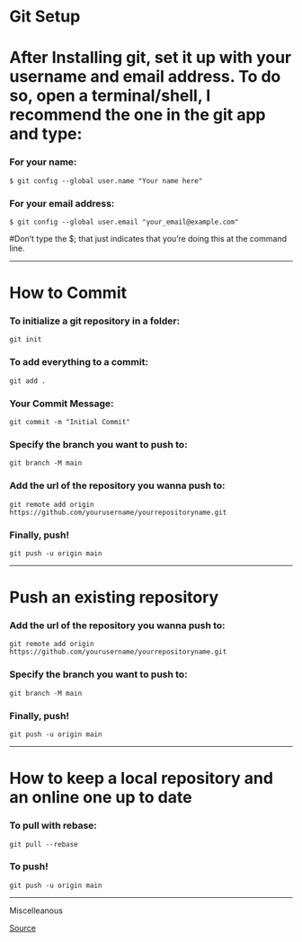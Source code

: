 # Git Setup
<h1>After Installing git, set it up with your username and email address. To do so, open a terminal/shell, I recommend the one in the git app and type:</h1>
<h3>For your name:</h3>

```
$ git config --global user.name "Your name here"
```

<h3>For your email address:</h3>

```
$ git config --global user.email "your_email@example.com"
 ```
  
#Don’t type the $; that just indicates that you’re doing this at the command line.
<hr>

# How to Commit
<h3>To initialize a git repository in a folder:</h3>

```
git init
```

<h3>To add everything to a commit:</h3>

```
git add .
```

<h3>Your Commit Message:</h3>

```
git commit -m "Initial Commit"
```

<h3>Specify the branch you want to push to:</h3>

```
git branch -M main
```

<h3>Add the url of the repository you wanna push to:</h3>

```
git remote add origin https://github.com/yourusername/yourrepositoryname.git
```

<h3>Finally, push!</h3>

```
git push -u origin main
```

<hr>

# Push an existing repository
<h3>Add the url of the repository you wanna push to:</h3>

```
git remote add origin https://github.com/yourusername/yourrepositoryname.git
```

<h3>Specify the branch you want to push to:</h3>

```
git branch -M main
```

<h3>Finally, push!</h3>

```
git push -u origin main
```

<hr>

# How to keep a local repository and an online one up to date
<h3>To pull with rebase:</h3>

```
git pull --rebase
```

<h3>To push!</h3>

```
git push -u origin main
```

<hr>
<p>Miscelleanous<p>
<a href="https://kbroman.org/github_tutorial/pages/first_time.html">Source</a>
